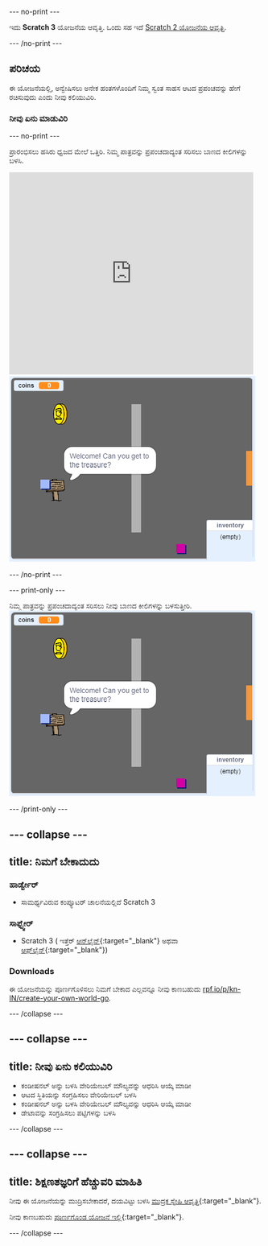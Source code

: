 --- no-print ---

ಇದು **Scratch 3** ಯೋಜನೆಯ ಆವೃತ್ತಿ. ಒಂದು ಸಹ ಇದೆ [Scratch 2 ಯೋಜನೆಯ ಆವೃತ್ತಿ](https://projects.raspberrypi.org/kn-IN/projects/create-your-own-world-scratch2).

--- /no-print ---

## ಪರಿಚಯ

ಈ ಯೋಜನೆಯಲ್ಲಿ, ಅನ್ವೇಷಿಸಲು ಅನೇಕ ಹಂತಗಳೊಂದಿಗೆ ನಿಮ್ಮ ಸ್ವಂತ ಸಾಹಸ ಆಟದ ಪ್ರಪಂಚವನ್ನು ಹೇಗೆ ರಚಿಸುವುದು ಎಂದು ನೀವು ಕಲಿಯುವಿರಿ.

### ನೀವು ಏನು ಮಾಡುವಿರಿ

--- no-print ---

ಪ್ರಾರಂಭಿಸಲು ಹಸಿರು ಧ್ವಜದ ಮೇಲೆ ಒತ್ತಿರಿ. ನಿಮ್ಮ ಪಾತ್ರವನ್ನು ಪ್ರಪಂಚದಾದ್ಯಂತ ಸರಿಸಲು ಬಾಣದ ಕೀಲಿಗಳನ್ನು ಬಳಸಿ.

<div class="scratch-preview">
  <iframe allowtransparency="true" width="485" height="402" src="https://scratch.mit.edu/projects/embed/258757783/?autostart=false" frameborder="0" scrolling="no"></iframe>
  <img src="images/showcase.png">
</div>

--- /no-print ---

--- print-only ---

ನಿಮ್ಮ ಪಾತ್ರವನ್ನು ಪ್ರಪಂಚದಾದ್ಯಂತ ಸರಿಸಲು ನೀವು ಬಾಣದ ಕೀಲಿಗಳನ್ನು ಬಳಸುತ್ತೀರಿ. ![showcase.png](images/showcase.png)

--- /print-only ---

--- collapse ---
---
title: ನಿಮಗೆ ಬೇಕಾದುದು
---

### ಹಾರ್ಡ್ವೇರ್

- ಸಾಮರ್ಥ್ಯವಿರುವ ಕಂಪ್ಯೂಟರ್ ಚಾಲನೆಯಲ್ಲಿದೆ Scratch 3

### ಸಾಫ್ಟ್ವೇರ್

- Scratch 3 ( ಇತ್ತೆರ್ [ಆನ್‌ಲೈನ್](http://rpf.io/scratchon){:target="_blank"} ಅಥವಾ [ಆಫ್‌ಲೈನ್](http://rpf.io/scratchoff){:target="_blank"})

### Downloads

ಈ ಯೋಜನೆಯನ್ನು ಪೂರ್ಣಗೊಳಿಸಲು ನಿಮಗೆ ಬೇಕಾದ ಎಲ್ಲವನ್ನೂ ನೀವು ಕಾಣಬಹುದು [rpf.io/p/kn-IN/create-your-own-world-go](https://rpf.io/p/kn-IN/create-your-own-world-go).

--- /collapse ---

--- collapse ---
---
title: ನೀವು ಏನು ಕಲಿಯುವಿರಿ
---

- ಕಂಡೀಷನಲ್ ಅನ್ನು ಬಳಸಿ ವೇರಿಯೇಬಲ್ ಮೌಲ್ಯವನ್ನು ಆಧರಿಸಿ ಆಯ್ಕೆ ಮಾಡೀ
- ಆಟದ ಸ್ಥಿತಿಯನ್ನು ಸಂಗ್ರಹಿಸಲು ವೇರಿಯೇಬಲ್ ಬಳಸಿ
- ಕಂಡೀಷನಲ್ ಅನ್ನು ಬಳಸಿ ವೇರಿಯೇಬಲ್ ಮೌಲ್ಯವನ್ನು ಆಧರಿಸಿ ಆಯ್ಕೆ ಮಾಡೀ
- ಡೇಟಾವನ್ನು ಸಂಗ್ರಹಿಸಲು ಪಟ್ಟಿಗಳನ್ನು ಬಳಸಿ

--- /collapse ---

--- collapse ---
---
title: ಶಿಕ್ಷಣತಜ್ಞರಿಗೆ ಹೆಚ್ಚುವರಿ ಮಾಹಿತಿ
---

ನೀವು ಈ ಯೋಜನೆಯನ್ನು ಮುದ್ರಿಸಬೇಕಾದರೆ, ದಯವಿಟ್ಟು ಬಳಸಿ [ಮುದ್ರಕ ಸ್ನೇಹಿ ಆವೃತ್ತಿ](https://projects.raspberrypi.org/kn-IN/projects/create-your-own-world/print){:target="_blank"}.

ನೀವು ಕಾಣಬಹುದು [ಪೂರ್ಣಗೊಂಡ ಯೋಜನೆ ಇಲ್ಲಿ](https://rpf.io/p/kn-IN/create-your-own-world-get){:target="_blank"}.

--- /collapse ---